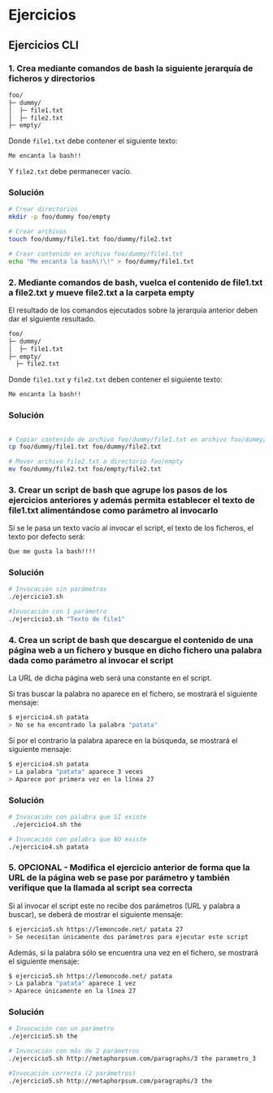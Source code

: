 # Ejercicios

## Ejercicios CLI

### 1. Crea mediante comandos de bash la siguiente jerarquía de ficheros y directorios

```bash
foo/
├─ dummy/
│  ├─ file1.txt
│  ├─ file2.txt
├─ empty/
```

Donde `file1.txt` debe contener el siguiente texto:

```bash
Me encanta la bash!!
```

Y `file2.txt` debe permanecer vacío.

### Solución
```bash
# Crear directorios
mkdir -p foo/dummy foo/empty

# Crear archivos
touch foo/dummy/file1.txt foo/dummy/file2.txt

# Crear contenido en archivo foo/dummy/file1.txt
echo "Me encanta la bash\!\!" > foo/dummy/file1.txt
```

### 2. Mediante comandos de bash, vuelca el contenido de file1.txt a file2.txt y mueve file2.txt a la carpeta empty

El resultado de los comandos ejecutados sobre la jerarquía anterior deben dar el siguiente resultado.

```bash
foo/
├─ dummy/
│  ├─ file1.txt
├─ empty/
  ├─ file2.txt
```

Donde `file1.txt` y `file2.txt` deben contener el siguiente texto:

```bash
Me encanta la bash!!
```

### Solución
```bash

# Copiar contenido de archivo foo/dummy/file1.txt en archivo foo/dummy/file2.txt
cp foo/dummy/file1.txt foo/dummy/file2.txt

# Mover archivo file2.txt a directorio foo/empty 
mv foo/dummy/file2.txt foo/empty/file2.txt
```

### 3. Crear un script de bash que agrupe los pasos de los ejercicios anteriores y además permita establecer el texto de file1.txt alimentándose como parámetro al invocarlo

Si se le pasa un texto vacío al invocar el script, el texto de los ficheros, el texto por defecto será:

```bash
Que me gusta la bash!!!!
```
### Solución
```bash
# Invocación sin parámetros
./ejercicio3.sh

#Invocación con 1 parámetro
./ejercicio3.sh "Texto de file1"
```

### 4. Crea un script de bash que descargue el contenido de una página web a un fichero y busque en dicho fichero una palabra dada como parámetro al invocar el script

La URL de dicha página web será una constante en el script.

Si tras buscar la palabra no aparece en el fichero, se mostrará el siguiente mensaje:

```bash
$ ejercicio4.sh patata
> No se ha encontrado la palabra "patata"
```

Si por el contrario la palabra aparece en la búsqueda, se mostrará el siguiente mensaje:

```bash
$ ejercicio4.sh patata
> La palabra "patata" aparece 3 veces
> Aparece por primera vez en la línea 27
```

### Solución
```bash
# Invocación con palabra que SÍ existe
 ./ejercicio4.sh the

# Invocación con palabra que NO existe
./ejercicio4.sh patata
```

### 5. OPCIONAL - Modifica el ejercicio anterior de forma que la URL de la página web se pase por parámetro y también verifique que la llamada al script sea correcta

Si al invocar el script este no recibe dos parámetros (URL y palabra a buscar), se deberá de mostrar el siguiente mensaje:

```bash
$ ejercicio5.sh https://lemoncode.net/ patata 27
> Se necesitan únicamente dos parámetros para ejecutar este script
```

Además, si la palabra sólo se encuentra una vez en el fichero, se mostrará el siguiente mensaje:

```bash
$ ejercicio5.sh https://lemoncode.net/ patata
> La palabra "patata" aparece 1 vez
> Aparece únicamente en la línea 27
```

### Solución
```bash
# Invocación con un parámetro
./ejercicio5.sh the

# Invocación con más de 2 parámetros 
./ejercicio5.sh http://metaphorpsum.com/paragraphs/3 the parametro_3

#Invocación correcta (2 parámetros) 
./ejercicio5.sh http://metaphorpsum.com/paragraphs/3 the
```
